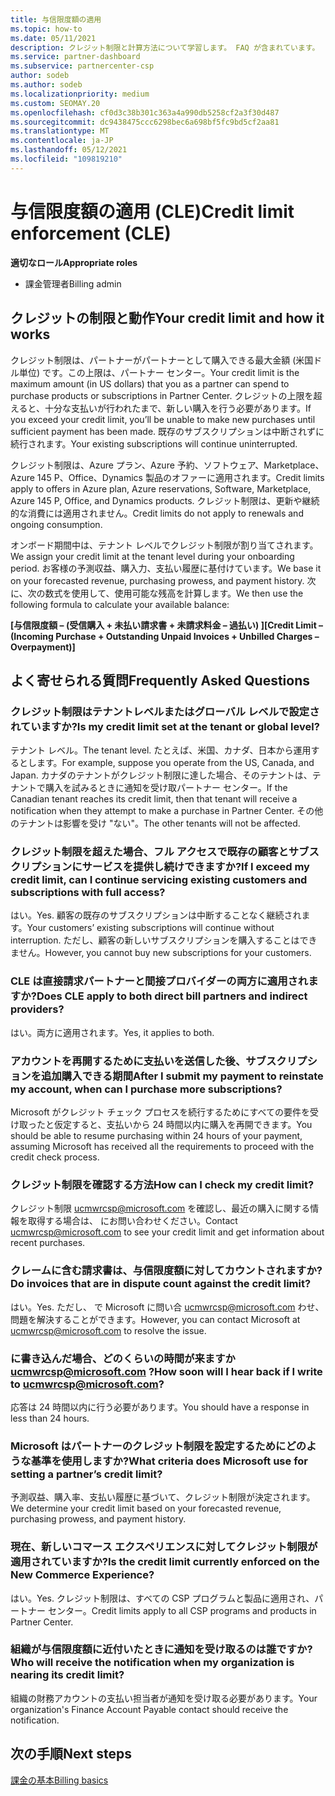 ```yaml
---
title: 与信限度額の適用
ms.topic: how-to
ms.date: 05/11/2021
description: クレジット制限と計算方法について学習します。 FAQ が含まれています。
ms.service: partner-dashboard
ms.subservice: partnercenter-csp
author: sodeb
ms.author: sodeb
ms.localizationpriority: medium
ms.custom: SEOMAY.20
ms.openlocfilehash: cf0d3c38b301c363a4a990db5258cf2a3f30d487
ms.sourcegitcommit: dc9438475ccc6298bec6a698bf5fc9bd5cf2aa81
ms.translationtype: MT
ms.contentlocale: ja-JP
ms.lasthandoff: 05/12/2021
ms.locfileid: "109819210"
---
```

# <a name="credit-limit-enforcement-cle"></a><span data-ttu-id="a570f-104">与信限度額の適用 (CLE)</span><span class="sxs-lookup"><span data-stu-id="a570f-104">Credit limit enforcement (CLE)</span></span>

<span data-ttu-id="a570f-105">**適切なロール**</span><span class="sxs-lookup"><span data-stu-id="a570f-105">**Appropriate roles**</span></span>

- <span data-ttu-id="a570f-106">課金管理者</span><span class="sxs-lookup"><span data-stu-id="a570f-106">Billing admin</span></span>

## <a name="your-credit-limit-and-how-it-works"></a><span data-ttu-id="a570f-107">クレジットの制限と動作</span><span class="sxs-lookup"><span data-stu-id="a570f-107">Your credit limit and how it works</span></span>

<span data-ttu-id="a570f-108">クレジット制限は、パートナーがパートナーとして購入できる最大金額 (米国ドル単位) です。この上限は、パートナー センター。</span><span class="sxs-lookup"><span data-stu-id="a570f-108">Your credit limit is the maximum amount (in US dollars) that you as a partner can spend to purchase products or subscriptions in Partner Center.</span></span> <span data-ttu-id="a570f-109">クレジットの上限を超えると、十分な支払いが行われたまで、新しい購入を行う必要があります。</span><span class="sxs-lookup"><span data-stu-id="a570f-109">If you exceed your credit limit, you’ll be unable to make new purchases until sufficient payment has been made.</span></span> <span data-ttu-id="a570f-110">既存のサブスクリプションは中断されずに続行されます。</span><span class="sxs-lookup"><span data-stu-id="a570f-110">Your existing subscriptions will continue uninterrupted.</span></span>

<span data-ttu-id="a570f-111">クレジット制限は、Azure プラン、Azure 予約、ソフトウェア、Marketplace、Azure 145 P、Office、Dynamics 製品のオファーに適用されます。</span><span class="sxs-lookup"><span data-stu-id="a570f-111">Credit limits apply to offers in Azure plan, Azure reservations, Software, Marketplace, Azure 145 P, Office, and Dynamics products.</span></span> <span data-ttu-id="a570f-112">クレジット制限は、更新や継続的な消費には適用されません。</span><span class="sxs-lookup"><span data-stu-id="a570f-112">Credit limits do not apply to renewals and ongoing consumption.</span></span>

<span data-ttu-id="a570f-113">オンボード期間中は、テナント レベルでクレジット制限が割り当てされます。</span><span class="sxs-lookup"><span data-stu-id="a570f-113">We assign your credit limit at the tenant level during your onboarding period.</span></span> <span data-ttu-id="a570f-114">お客様の予測収益、購入力、支払い履歴に基付けています。</span><span class="sxs-lookup"><span data-stu-id="a570f-114">We base it on your forecasted revenue, purchasing prowess, and payment history.</span></span> <span data-ttu-id="a570f-115">次に、次の数式を使用して、使用可能な残高を計算します。</span><span class="sxs-lookup"><span data-stu-id="a570f-115">We then use the following formula to calculate your available balance:</span></span>

<span data-ttu-id="a570f-116">**[与信限度額 – (受信購入 + 未払い請求書 + 未請求料金 – 過払い) ]**</span><span class="sxs-lookup"><span data-stu-id="a570f-116">**[Credit Limit – (Incoming Purchase + Outstanding Unpaid Invoices + Unbilled Charges – Overpayment)]**</span></span>

## <a name="frequently-asked-questions"></a><span data-ttu-id="a570f-117">よく寄せられる質問</span><span class="sxs-lookup"><span data-stu-id="a570f-117">Frequently Asked Questions</span></span>

### <a name="is-my-credit-limit-set-at-the-tenant-or-global-level"></a><span data-ttu-id="a570f-118">クレジット制限はテナントレベルまたはグローバル レベルで設定されていますか?</span><span class="sxs-lookup"><span data-stu-id="a570f-118">Is my credit limit set at the tenant or global level?</span></span>

<span data-ttu-id="a570f-119">テナント レベル。</span><span class="sxs-lookup"><span data-stu-id="a570f-119">The tenant level.</span></span> <span data-ttu-id="a570f-120">たとえば、米国、カナダ、日本から運用するとします。</span><span class="sxs-lookup"><span data-stu-id="a570f-120">For example, suppose you operate from the US, Canada, and Japan.</span></span> <span data-ttu-id="a570f-121">カナダのテナントがクレジット制限に達した場合、そのテナントは、テナントで購入を試みるときに通知を受け取パートナー センター。</span><span class="sxs-lookup"><span data-stu-id="a570f-121">If the Canadian tenant reaches its credit limit, then that tenant will receive a notification when they attempt to make a purchase in Partner Center.</span></span> <span data-ttu-id="a570f-122">その他のテナントは影響を受け "ない"。</span><span class="sxs-lookup"><span data-stu-id="a570f-122">The other tenants will not be affected.</span></span> 

### <a name="if-i-exceed-my-credit-limit-can-i-continue-servicing-existing-customers-and-subscriptions-with-full-access"></a><span data-ttu-id="a570f-123">クレジット制限を超えた場合、フル アクセスで既存の顧客とサブスクリプションにサービスを提供し続けできますか?</span><span class="sxs-lookup"><span data-stu-id="a570f-123">If I exceed my credit limit, can I continue servicing existing customers and subscriptions with full access?</span></span>

<span data-ttu-id="a570f-124">はい。</span><span class="sxs-lookup"><span data-stu-id="a570f-124">Yes.</span></span> <span data-ttu-id="a570f-125">顧客の既存のサブスクリプションは中断することなく継続されます。</span><span class="sxs-lookup"><span data-stu-id="a570f-125">Your customers’ existing subscriptions will continue without interruption.</span></span> <span data-ttu-id="a570f-126">ただし、顧客の新しいサブスクリプションを購入することはできません。</span><span class="sxs-lookup"><span data-stu-id="a570f-126">However, you cannot buy new subscriptions for your customers.</span></span>

### <a name="does-cle-apply-to-both-direct-bill-partners-and-indirect-providers"></a><span data-ttu-id="a570f-127">CLE は直接請求パートナーと間接プロバイダーの両方に適用されますか?</span><span class="sxs-lookup"><span data-stu-id="a570f-127">Does CLE apply to both direct bill partners and indirect providers?</span></span>

<span data-ttu-id="a570f-128">はい。両方に適用されます。</span><span class="sxs-lookup"><span data-stu-id="a570f-128">Yes, it applies to both.</span></span>

### <a name="after-i-submit-my-payment-to-reinstate-my-account-when-can-i-purchase-more-subscriptions"></a><span data-ttu-id="a570f-129">アカウントを再開するために支払いを送信した後、サブスクリプションを追加購入できる期間</span><span class="sxs-lookup"><span data-stu-id="a570f-129">After I submit my payment to reinstate my account, when can I purchase more subscriptions?</span></span> 

<span data-ttu-id="a570f-130">Microsoft がクレジット チェック プロセスを続行するためにすべての要件を受け取ったと仮定すると、支払いから 24 時間以内に購入を再開できます。</span><span class="sxs-lookup"><span data-stu-id="a570f-130">You should be able to resume purchasing within 24 hours of your payment, assuming Microsoft has received all the requirements to proceed with the credit check process.</span></span>

### <a name="how-can-i-check-my-credit-limit"></a><span data-ttu-id="a570f-131">クレジット制限を確認する方法</span><span class="sxs-lookup"><span data-stu-id="a570f-131">How can I check my credit limit?</span></span>

<span data-ttu-id="a570f-132">クレジット制限 [ucmwrcsp@microsoft.com](mailto:ucmwrcsp@microsoft.com) を確認し、最近の購入に関する情報を取得する場合は、 にお問い合わせください。</span><span class="sxs-lookup"><span data-stu-id="a570f-132">Contact [ucmwrcsp@microsoft.com](mailto:ucmwrcsp@microsoft.com) to see your credit limit and get information about recent purchases.</span></span>

### <a name="do-invoices-that-are-in-dispute-count-against-the-credit-limit"></a><span data-ttu-id="a570f-133">クレームに含む請求書は、与信限度額に対してカウントされますか?</span><span class="sxs-lookup"><span data-stu-id="a570f-133">Do invoices that are in dispute count against the credit limit?</span></span>

<span data-ttu-id="a570f-134">はい。</span><span class="sxs-lookup"><span data-stu-id="a570f-134">Yes.</span></span> <span data-ttu-id="a570f-135">ただし、 で Microsoft に問い合 [ucmwrcsp@microsoft.com](mailto:ucmwrcsp@microsoft.com) わせ、問題を解決することができます。</span><span class="sxs-lookup"><span data-stu-id="a570f-135">However, you can contact Microsoft at [ucmwrcsp@microsoft.com](mailto:ucmwrcsp@microsoft.com) to resolve the issue.</span></span>

### <a name="how-soon-will-i-hear-back-if-i-write-to-ucmwrcspmicrosoftcom"></a><span data-ttu-id="a570f-136">に書き込んだ場合、どのくらいの時間が来ますか ucmwrcsp@microsoft.com ?</span><span class="sxs-lookup"><span data-stu-id="a570f-136">How soon will I hear back if I write to ucmwrcsp@microsoft.com?</span></span>

<span data-ttu-id="a570f-137">応答は 24 時間以内に行う必要があります。</span><span class="sxs-lookup"><span data-stu-id="a570f-137">You should have a response in less than 24 hours.</span></span> 

### <a name="what-criteria-does-microsoft-use-for-setting-a-partners-credit-limit"></a><span data-ttu-id="a570f-138">Microsoft はパートナーのクレジット制限を設定するためにどのような基準を使用しますか?</span><span class="sxs-lookup"><span data-stu-id="a570f-138">What criteria does Microsoft use for setting a partner’s credit limit?</span></span>

<span data-ttu-id="a570f-139">予測収益、購入率、支払い履歴に基づいて、クレジット制限が決定されます。</span><span class="sxs-lookup"><span data-stu-id="a570f-139">We determine your credit limit based on your forecasted revenue, purchasing prowess, and payment history.</span></span>

### <a name="is-the-credit-limit-currently-enforced-on-the-new-commerce-experience"></a><span data-ttu-id="a570f-140">現在、新しいコマース エクスペリエンスに対してクレジット制限が適用されていますか?</span><span class="sxs-lookup"><span data-stu-id="a570f-140">Is the credit limit currently enforced on the New Commerce Experience?</span></span>

<span data-ttu-id="a570f-141">はい。</span><span class="sxs-lookup"><span data-stu-id="a570f-141">Yes.</span></span> <span data-ttu-id="a570f-142">クレジット制限は、すべての CSP プログラムと製品に適用され、パートナー センター。</span><span class="sxs-lookup"><span data-stu-id="a570f-142">Credit limits apply to all CSP programs and products in Partner Center.</span></span>

### <a name="who-will-receive-the-notification-when-my-organization-is-nearing-its-credit-limit"></a><span data-ttu-id="a570f-143">組織が与信限度額に近付いたときに通知を受け取るのは誰ですか?</span><span class="sxs-lookup"><span data-stu-id="a570f-143">Who will receive the notification when my organization is nearing its credit limit?</span></span>

<span data-ttu-id="a570f-144">組織の財務アカウントの支払い担当者が通知を受け取る必要があります。</span><span class="sxs-lookup"><span data-stu-id="a570f-144">Your organization's Finance Account Payable contact should receive the notification.</span></span>

## <a name="next-steps"></a><span data-ttu-id="a570f-145">次の手順</span><span class="sxs-lookup"><span data-stu-id="a570f-145">Next steps</span></span>

[<span data-ttu-id="a570f-146">課金の基本</span><span class="sxs-lookup"><span data-stu-id="a570f-146">Billing basics</span></span>](./billing-basics.md)
